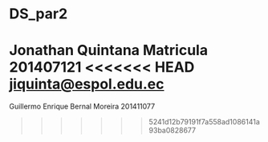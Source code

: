 # DS_par2
Jonathan Quintana Matricula 201407121
<<<<<<< HEAD
jiquinta@espol.edu.ec
=======
Guillermo Enrique Bernal Moreira 201411077
>>>>>>> 5241d12b79191f7a558ad1086141a93ba0828677
